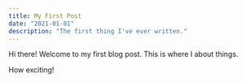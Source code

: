 ```yaml
---
title: My First Post
date: "2021-01-01"
description: "The first thing I've ever written."
---
```


Hi there! Welcome to my first blog post. This is where I about things.

How exciting!
